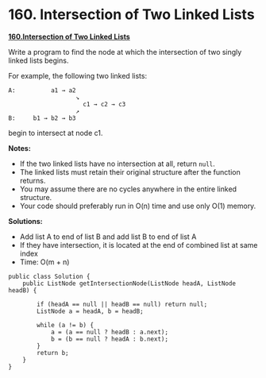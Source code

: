 # 160. Intersection of Two Linked Lists

[**160.Intersection of Two Linked Lists**](https://leetcode.com/problems/intersection-of-two-linked-lists/description/)

Write a program to find the node at which the intersection of two singly linked lists begins.

For example, the following two linked lists:

```text
A:          a1 → a2
                   ↘
                     c1 → c2 → c3
                   ↗            
B:     b1 → b2 → b3
```

begin to intersect at node c1.

**Notes:**

* If the two linked lists have no intersection at all, return `null`.
* The linked lists must retain their original structure after the function returns.
* You may assume there are no cycles anywhere in the entire linked structure.
* Your code should preferably run in O\(n\) time and use only O\(1\) memory.

**Solutions:**

* Add list A to end of list B and add list B to end of list A
* If they have intersection, it is located at the end of combined list at same index
* Time: O\(m + n\)

```text
public class Solution {
    public ListNode getIntersectionNode(ListNode headA, ListNode headB) {

        if (headA == null || headB == null) return null;
        ListNode a = headA, b = headB;

        while (a != b) {
            a = (a == null ? headB : a.next);
            b = (b == null ? headA : b.next);
        }
        return b;
    }
}
```

